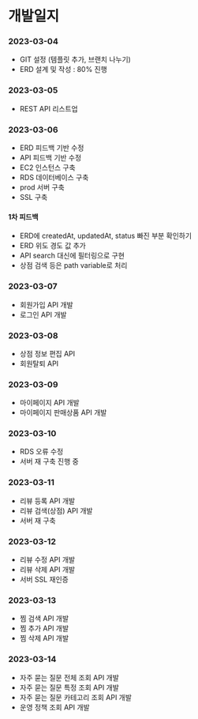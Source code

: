 # 개발일지

### 2023-03-04
- GIT 설정 (템플릿 추가, 브랜치 나누기)
- ERD 설계 및 작성 : 80% 진행

### 2023-03-05
- REST API 리스트업

### 2023-03-06
- ERD 피드백 기반 수정
- API 피드백 기반 수정
- EC2 인스턴스 구축
- RDS 데이터베이스 구축
- prod 서버 구축
- SSL 구축

#### 1차 피드백
- ERD에 createdAt, updatedAt, status 빠진 부분 확인하기
- ERD 위도 경도 값 추가
- API search 대신에 필터링으로 구현
- 상점 검색 등은 path variable로 처리

### 2023-03-07
- 회원가입 API 개발
- 로그인 API 개발

### 2023-03-08
- 상점 정보 편집 API
- 회원탈퇴 API

### 2023-03-09
- 마이페이지 API 개발
- 마이페이지 판매상품 API 개발

### 2023-03-10
- RDS 오류 수정
- 서버 재 구축 진행 중

### 2023-03-11
- 리뷰 등록 API 개발
- 리뷰 검색(상점) API 개발
- 서버 재 구축

### 2023-03-12
- 리뷰 수정 API 개발
- 리뷰 삭제 API 개발
- 서버 SSL 재인증

### 2023-03-13
- 찜 검색 API 개발
- 찜 추가 API 개발
- 찜 삭제 API 개발

### 2023-03-14
- 자주 묻는 질문 전체 조회 API 개발
- 자주 묻는 질문 특정 조회 API 개발
- 자주 묻는 질문 카테고리 조회 API 개발
- 운영 정책 조회 API 개발
